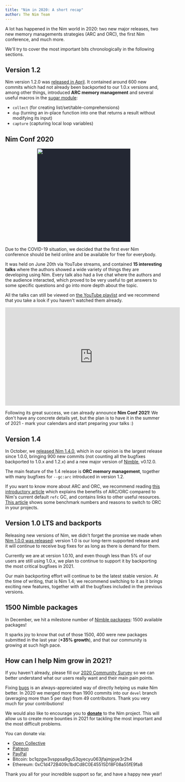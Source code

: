 ```yaml
---
title: "Nim in 2020: A short recap"
author: The Nim Team
---
```


A lot has happened in the Nim world in 2020: two new major releases, two new
memory managements strategies (ARC and ORC), the first Nim conference, and much more.

We'll try to cover the most important bits chronologically in the following
sections.



## Version 1.2

Nim version 1.2.0 was [released in April](https://nim-lang.org/blog/2020/04/03/version-120-released.html).
It contained around 600 new commits which had not already been backported to our
1.0.x versions and, among other things, introduced **ARC memory management** and
several useful macros in the [sugar module](https://nim-lang.org/docs/sugar.html):
- `collect` (for creating list/set/table-comprehensions)
- `dup` (turning an in-place function into one that returns a result without modifying its input)
- `capture` (capturing local loop variables)



## Nim Conf 2020

<p align="center">
<img width="300px" style="background: #232733;" src="/assets/img/nim-conf-2020.svg">
</p>

Due to the COVID-19 situation, we decided that the first ever Nim conference
should be held online and be available for free for everybody.

It was held on June 20th via YouTube streams, and contained **15 interesting talks**
where the authors showed a wide variety of things they are developing using Nim.
Every talk also had a live chat where the authors and the audience interacted,
which proved to be very useful to get answers to some specific questions and
go into more depth about the topic.

All the talks can still be viewed on
[the YouTube playlist](https://www.youtube.com/playlist?list=PLxLdEZg8DRwTIEzUpfaIcBqhsj09mLWHx)
and we recommend that you take a look if you haven't watched them already.

<p align="center">
<iframe width="560" height="315" src="https://www.youtube.com/embed/videoseries?list=PLxLdEZg8DRwTIEzUpfaIcBqhsj09mLWHx" frameborder="0" allow="accelerometer; autoplay; encrypted-media; gyroscope; picture-in-picture" allowfullscreen></iframe>
</p>

Following its great success, we can already announce **Nim Conf 2021**!
We don't have any concrete details yet, but the plan is to have it in the
summer of 2021 - mark your calendars and start preparing your talks :)



## Version 1.4

In October, we [released Nim 1.4.0](https://nim-lang.org/blog/2020/10/16/version-140-released.html),
which in our opinion is the largest release since 1.0.0, bringing 900 new commits
(not counting all the bugfixes backported to 1.0.x and 1.2.x) and a new
major version of [Nimble](https://github.com/nim-lang/nimble), v0.12.0.

The main feature of the 1.4 release is **ORC memory management**, together with
many bugfixes for `--gc:arc` introduced in version 1.2.

If you want to know more about ARC and ORC, we recommend reading
[this introductory article](https://nim-lang.org/blog/2020/10/15/introduction-to-arc-orc-in-nim.html)
which explains the benefits of ARC/ORC compared to Nim's current default
`refc` GC, and contains links to other useful resources.
[This article](https://nim-lang.org/blog/2020/12/08/introducing-orc.html) shows
some benchmark numbers and reasons to switch to ORC in your
projects.



## Version 1.0 LTS and backports

Releasing new versions of Nim, we didn't forget the promise we made when
[Nim 1.0.0 was released](https://nim-lang.org/blog/2019/09/23/version-100-released.html):
version 1.0 is our long-term supported release and it will continue
to receive bug fixes for as long as there is demand for them.

Currently we are at version 1.0.10, and even though less than 5% of our users are
still using 1.0.x, we plan to continue to support it by backporting the most
critical bugfixes in 2021.

Our main backporting effort will continue to be the latest stable version.
At the time of writing, that is Nim 1.4; we recommend switching to it
as it brings exciting new features, together with all the bugfixes included in
the previous versions.



## 1500 Nimble packages

In December, we hit a milestone number of
[Nimble packages](https://nimble.directory/): 1500 available packages!

It sparks joy to know that out of those 1500, 400 were new packages submitted
in the last year (**+35% growth**), and that our community is growing at such
high pace.



## How can I help Nim grow in 2021?

If you haven't already, please fill our
[2020 Community Survey](https://forms.gle/kEWvEeVyfxSHq9Uj8)
so we can better understand what our users really want and their main pain points.

Fixing [bugs](https://github.com/nim-lang/Nim/issues) is an always-appreciated
way of directly helping us make Nim better.
In 2020 we merged more than 1900 commits into  our `devel` branch (averaging more
than 5 per day) from 49 contributors.
Thank you very much for your contributions!

We would also like to encourage you to
[**donate**](https://nim-lang.org/donate.html) to the Nim project. This will
allow us to create more bounties in 2021 for tackling the most important and
the most difficult problems.

You can donate via:

- [Open Collective](https://opencollective.com/nim)
- [Patreon](https://www.patreon.com/araq)
- [PayPal](https://www.paypal.com/donate/?hosted_button_id=KYXH3BLJBHZTA)
- Bitcoin: bc1qzgw3vsppsa9gu53qyecyu063jfajmjpye3r2h4
- Ethereum: 0xC1d472B409c1bdCd8C0E45515D18F08a55fE9fa8


Thank you all for your incredible support so far, and have a happy new year!
